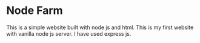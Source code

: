 # Node Farm

This is a simple website built with node js and html. This is my first website with vanilla node js server. I have used express js.